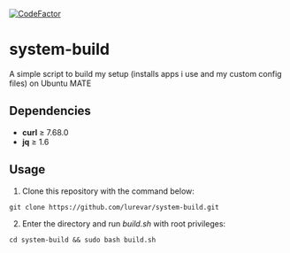 [![CodeFactor](https://www.codefactor.io/repository/github/lurevar/system-build/badge)](https://www.codefactor.io/repository/github/lurevar/system-build)

# system-build

A simple script to build my setup (installs apps i use and my custom config files) on Ubuntu MATE

## Dependencies

* __curl__ ≥ 7.68.0
* __jq__ ≥ 1.6

## Usage

1. Clone this repository with the command below:
```
git clone https://github.com/lurevar/system-build.git
```
2. Enter the directory and run _build.sh_ with root privileges:
```
cd system-build && sudo bash build.sh
```
